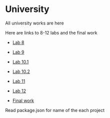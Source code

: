 # University

All university works are here

Here are links to 8-12 labs and the final work

* [Lab 8](https://github.com/Kirill-Main/Rails-Lab8)

* [Lab 9](https://github.com/Kirill-Main/Rails-Lab9)

* [Lab 10.1](https://github.com/Kirill-Main/Rails-Lab10.1)

* [Lab 10.2](https://github.com/Kirill-Main/Rails-Lab10.2)

* [Lab 11](https://github.com/Kirill-Main/Rails-Lab11)

* [Lab 12](https://github.com/Kirill-Main/Rails-Lab12)

* [Final work](https://github.com/Kirill-Main/Final)

Read package.json for name of the each project
